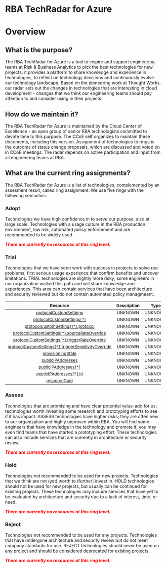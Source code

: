 
RBA TechRadar for Azure
=======================

# Overview

## What is the purpose?


The RBA TechRadar for Azure is a tool to inspire and support engineering teams at Risk & Business Analytics to pick the best technologies for new projects; it provides a platform to share knowledge and experience in technologies, to reflect on technology decisions and continuously evolve our technology landscape.  Based on the pioneering work at Thought Works, our radar sets out the changes in technologies that are interesting in cloud development - changes that we think our engineering teams should pay attention to and consider using in their projects.
## How do we maintain it?


The RBA TechRadar for Azure is maintained by the Cloud Center of Excellence - an open group of senior RBA technologists committed to devote time to this purpose.  The CCoE self organizes to maintain these documents, including this version.  Assignment of technologies to rings is the outcome of status change proposals, which are discussed and voted on in CCoE meetings.  The radar depends on active participation and input from all engineering teams at RBA.
## What are the current ring assignments?


The RBA TechRadar for Azure is a list of technologies, complemented by an assesment result, called ring assignment.  We use five rings with the following semantics:
### Adopt


Technologies we have high confidence in to serve our purpose, also at large scale.  Technologies with a usage culture in the RBA production environment, low risk, automated policy enforcement and are recommended to be widely used.  
  
***<font color="red"> There are currently no resources at this ring level. </font>***
### Trial


Technologies that we have seen work with success in projects to solve real problems;  first serious usage experience that confirm benefits and uncover limitations.  TRIAL technologies are slightly more risky; some engineers in our organization walked this path and will share knowledge and experiences.  This area can contain services that have been architecture and security reviewed but do not contain automated policy managmeent.  

|<sub>Resource</sub>|<sub>Description</sub>|<sub>Type</sub>|<sub>Status</sub>|
| :---: | :---: | :---: | :---: |
|<sub>[protocolCustomSettings](https://github.com/openrba/python-azure-techradar/tree/master/Microsoft.Network/ddosCustomPolicies/protocolCustomSettings)</sub>|<sub>UNKNOWN</sub>|<sub>UNKNOWN</sub>|<sub>TRIAL</sub>|
|<sub>[protocolCustomSettings[*]](https://github.com/openrba/python-azure-techradar/tree/master/Microsoft.Network/ddosCustomPolicies/protocolCustomSettings[*])</sub>|<sub>UNKNOWN</sub>|<sub>UNKNOWN</sub>|<sub>TRIAL</sub>|
|<sub>[protocolCustomSettings[*].protocol](https://github.com/openrba/python-azure-techradar/tree/master/Microsoft.Network/ddosCustomPolicies/protocolCustomSettings[*].protocol)</sub>|<sub>UNKNOWN</sub>|<sub>UNKNOWN</sub>|<sub>TRIAL</sub>|
|<sub>[protocolCustomSettings[*].sourceRateOverride](https://github.com/openrba/python-azure-techradar/tree/master/Microsoft.Network/ddosCustomPolicies/protocolCustomSettings[*].sourceRateOverride)</sub>|<sub>UNKNOWN</sub>|<sub>UNKNOWN</sub>|<sub>TRIAL</sub>|
|<sub>[protocolCustomSettings[*].triggerRateOverride](https://github.com/openrba/python-azure-techradar/tree/master/Microsoft.Network/ddosCustomPolicies/protocolCustomSettings[*].triggerRateOverride)</sub>|<sub>UNKNOWN</sub>|<sub>UNKNOWN</sub>|<sub>TRIAL</sub>|
|<sub>[protocolCustomSettings[*].triggerSensitivityOverride](https://github.com/openrba/python-azure-techradar/tree/master/Microsoft.Network/ddosCustomPolicies/protocolCustomSettings[*].triggerSensitivityOverride)</sub>|<sub>UNKNOWN</sub>|<sub>UNKNOWN</sub>|<sub>TRIAL</sub>|
|<sub>[provisioningState](https://github.com/openrba/python-azure-techradar/tree/master/Microsoft.Network/ddosCustomPolicies/provisioningState)</sub>|<sub>UNKNOWN</sub>|<sub>UNKNOWN</sub>|<sub>TRIAL</sub>|
|<sub>[publicIPAddresses](https://github.com/openrba/python-azure-techradar/tree/master/Microsoft.Network/ddosCustomPolicies/publicIPAddresses)</sub>|<sub>UNKNOWN</sub>|<sub>UNKNOWN</sub>|<sub>TRIAL</sub>|
|<sub>[publicIPAddresses[*]](https://github.com/openrba/python-azure-techradar/tree/master/Microsoft.Network/ddosCustomPolicies/publicIPAddresses[*])</sub>|<sub>UNKNOWN</sub>|<sub>UNKNOWN</sub>|<sub>TRIAL</sub>|
|<sub>[publicIPAddresses[*].id](https://github.com/openrba/python-azure-techradar/tree/master/Microsoft.Network/ddosCustomPolicies/publicIPAddresses[*].id)</sub>|<sub>UNKNOWN</sub>|<sub>UNKNOWN</sub>|<sub>TRIAL</sub>|
|<sub>[resourceGuid](https://github.com/openrba/python-azure-techradar/tree/master/Microsoft.Network/ddosCustomPolicies/resourceGuid)</sub>|<sub>UNKNOWN</sub>|<sub>UNKNOWN</sub>|<sub>TRIAL</sub>|

### Assess


Technologies that are promising and have clear potential value-add for us; technologies worth investing some research and prototyping efforts to see if it has impact.  ASSESS technologies have higher risks;  they are often new to our organization and highly unproven within RBA.  You will find some engineers that have knowledge in the technology and promote it, you may even find teams that have started a prototyping effort.  These technologies can also include services that are currently in architecture or security review.  
  
***<font color="red"> There are currently no resources at this ring level. </font>***
### Hold


Technologies not recommended to be used for new projects. Technologies that we think are not (yet) worth to (further) invest in.  HOLD technologies should not be used for new projects, but usually can be continued for existing projects.  These technologies may include services that have yet to be evaluated by architecture and security due to a lack of interest, time, or need.  
  
***<font color="red"> There are currently no resources at this ring level. </font>***
### Reject


Technologies not recommended to be used for any projects. Technologies that have undergone architecture and security review but do not meet company standards for use.  REJECT technologies should never be used on any project and should be considered deprecated for existing projects.  
  
***<font color="red"> There are currently no resources at this ring level. </font>***